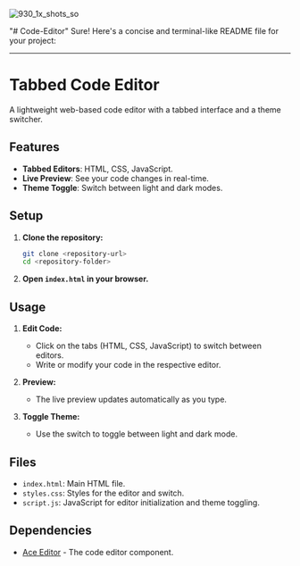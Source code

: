 ![930_1x_shots_so](https://github.com/user-attachments/assets/49363092-4478-42ef-a6d2-0fa34baf714e)

"# Code-Editor" 
Sure! Here's a concise and terminal-like README file for your project:

---

# Tabbed Code Editor

A lightweight web-based code editor with a tabbed interface and a theme switcher.

## Features
- **Tabbed Editors**: HTML, CSS, JavaScript.
- **Live Preview**: See your code changes in real-time.
- **Theme Toggle**: Switch between light and dark modes.

## Setup

1. **Clone the repository:**
    ```sh
    git clone <repository-url>
    cd <repository-folder>
    ```

2. **Open `index.html` in your browser.**

## Usage

1. **Edit Code:**
    - Click on the tabs (HTML, CSS, JavaScript) to switch between editors.
    - Write or modify your code in the respective editor.

2. **Preview:**
    - The live preview updates automatically as you type.

3. **Toggle Theme:**
    - Use the switch to toggle between light and dark mode.

## Files

- `index.html`: Main HTML file.
- `styles.css`: Styles for the editor and switch.
- `script.js`: JavaScript for editor initialization and theme toggling.

## Dependencies

- [Ace Editor](https://cdnjs.cloudflare.com/ajax/libs/ace/1.4.6/ace.js) - The code editor component.
